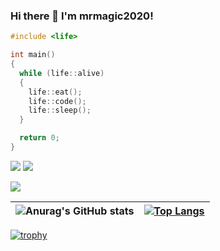 ### Hi there 👋 I'm mrmagic2020!

``` cpp
#include <life>

int main()
{
  while (life::alive)
  {
    life::eat();
    life::code();
    life::sleep();
  }

  return 0;
}
```

[![](https://img.shields.io/badge/Game-Minecraft%20Bedrock-green?style=for-the-badge&logo=microsoft)](https://minecraft.net) [![](https://img.shields.io/badge/Game-OpenRCT2-orange?style=for-the-badge&logo=steam)](https://openrct2.org)

[![](https://img.shields.io/badge/Social-Discord-blueviolet?style=for-the-badge&logo=discord)](https://discord.com/invite/5hjCfz9m)

|![Anurag's GitHub stats](https://forked-github-readme-stats-beta.vercel.app/api?username=mrmagic2020&count-private=true&show_icons=true&hide_border=true&theme=transparent&custom_title=My%20GitHub%20Stats&ring_color=fccf03) | [![Top Langs](https://forked-github-readme-stats-beta.vercel.app/api/top-langs/?username=mrmagic2020&langs_count=6&layout=compact&theme=transparent&hide_border=true&hide=ShaderLab,Roff,HLSL,Rich%20Text%20Format)](https://github.com/anuraghazra/github-readme-stats)|
| ------------- | ------------- |

[![trophy](https://github-profile-trophy.vercel.app/?username=mrmagic2020&theme=flat&no-bg=true)](https://github.com/ryo-ma/github-profile-trophy&no-frame=true)
